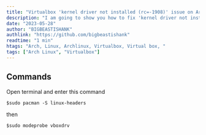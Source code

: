 ```yaml
---
title: "Virtualbox 'kernel driver not installed (rc=-1908)' issue on ArchLinux"
description: "I am going to show you how to fix 'kernel driver not installed (rc=-1908)' this issue on arch linux."
date: "2023-05-28"
author: "BIGBEASTISHANK"
authlink: "https://github.com/bigbeastishank"
readtime: "1 min"
htags: "Arch, Linux, Archlinux, Virtualbox, Virtual box, "
tags: ["Arch Linux", "Virtualbox"]
---
```


## Commands

Open terminal and enter this command

`$sudo pacman -S linux-headers`

then

`$sudo modeprobe vboxdrv`
